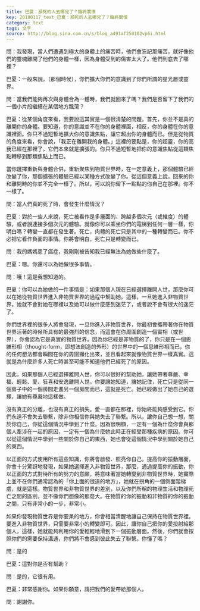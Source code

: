```yaml
---
title: 巴夏：瀕死的人去哪兒了？臨終關懷
key: 20180117_text_巴夏：瀕死的人去哪兒了？臨終關懷
category: text
tags: 文字
source: http://blog.sina.com.cn/s/blog_a491af250102vp6i.html
---
```


問：我發現，當人們遭遇到極大的身體上的痛苦時，他們會忘記那痛苦，就好像他們的靈魂離開了他們的身體一樣，因為身體受到的傷害太大了。他們到底去了哪裡？

巴夏：一般來說，（那個時候），你們擴大你們的意識到了你們所謂的星光層或靈界。

問：當我們能夠再次與身體合為一體時，我們就回來了嗎？我們是否留下了我們的一個小片段繼續在某個地方飄蕩？

巴夏：從某個角度來看，我要說這其實是一個很清楚的問題。首先，你並不是真的離開你的身體。要知道，你的意識並不在你的身體裡面，相反，你的身體在你的意識裡面。你只不過短暫地擴大你的意識焦點，讓它超出你的身體而已。但是從物質的角度來看，你會說，「我正在離開我的身體。」這裡的要點是，你的超靈，你的高我已經在那裡了，它們本來就是擴張的。你只不過短暫地把你的意識焦點從這類焦點轉移到那類焦點上而已。

當你選擇重新與身體合併，重新聚焦到物質世界時，在一定意義上，那個體驗已經改變了你，那個擴張的體驗已經以某種方式改變了你。從這個意義上說，回來的你和離開時的你並不完全一樣了。所以，可以說你留下一點點的你自己在那裡。你不一樣了。

問：當人們真的死了時，會發生什麼情況？

巴夏：對於一些人來說，死亡被看作是多層面的、跨越多個次元（或維度）的體驗，或者說連接多個次元的體驗。就像你可以乘坐你們的電梯到任何一層一樣，你明白嗎？轉變一直都在發生著。死亡，肉體的死亡只是其中的一種轉變而已。你不必把它看作負面的事情。你將會明白，死亡只是轉變而已。

問：我的媽媽患了癌症，我剛剛被告知我已經無法為她做些什麼了。

巴夏：嗯。你還可以為她做很多事情。

問：哦！這是我想知道的。

巴夏：你可以為她做的一件事情是：如果那個人現在已經選擇離開人世，那麼你可以在她從物質世界進入非物質世界的過程中幫助她。這樣，一旦她進入非物質世界，她就不會對她在哪裡以及她可以做什麼感到迷茫了，或者說不會有很大的迷茫了。

你們世界裡的很多人將會發現，一旦你進入非物質世界，你最初會攜帶著你在物質世界活著的時候所具有的最強烈的信念，而這會在你周圍創造一個實相（或世界），你會認為它是真實的物質世界。因為你已經是非物質的了，你只是在一個思維形相（thought-form，即想法創造的外形）的世界中的一個思維形相而已，你的任何想法都會瞬間在你的周圍顯化出來，並且看起來就像物質世界一樣真實。這就是為什麼許多人死亡時甚至可能不知道他們已經死了的原因。

因此，如果那個人已經選擇離開人世，你可以很好的幫助她，讓她帶著尊嚴、幸福、輕鬆、愛、狂喜和安逸離開人世。你要讓她知道，讓她記住，死亡只是從同一個房子中的一個房間走進另一個房間而已，這就是死亡。她已經做出了她自己的選擇，讓她有尊嚴地這樣做。

沒有真正的分離，也沒有真正的損失。愛一直都在那裡，你始終能夠感受到它。你們永遠不會失去聯繫，除非你相信你與她失去了聯繫。所以，讓你自己想一想，關於你自己，你從這個情況中學到了什麼。因為很明顯，一定有一個為什麼你會與那個人牽涉在一起的原因，一定有一個為什麼她此時正在經受那種疾病的原因。你可以從這個情況中學到一些關於你自己的東西，她也會從這個情況中學到關於她自己的東西。

以正面的方式使用所有這些知識，你將會啟發、照亮你自己。提高你的振動層面，你會十分驚訝地發現，如果她選擇進入非物質世界，那麼，通過提高你的振動，你以正面的方式對待所有的努力的意願，將意味著當她轉變到非物質世界時，她實際上並不在你們通常認為的「你上面的很遠的地方」，她就在拐角的一個側面階梯處，就是這樣。物質世界和非物質世界的差別，以及你們所稱的物理生活和物理死亡之間的區別，並不像你們想像的那麼大。在物質的你的振動和非物質的你的振動之間，只有非常小的一步，非常小。

如果你發現物質世界是你要呆的地方，你會相當清醒地讓自己保持在物質世界裡。要進入非物質世界，只需要非常小的轉變即可。因此，讓你自己把你的愛投射給那個人，這樣，她就能夠利用你的愛輕輕地滑到下一個振動層面。然後，你們就會按照你們的需要保持溝通，你們將不會感到彼此失去了聯繫。你懂了嗎？

問：是的

巴夏：這對你是否有幫助？

問：是的，它很有用。

巴夏：非常感謝你。如果你願意，請把我們的愛帶給那個人。

問：謝謝你。
